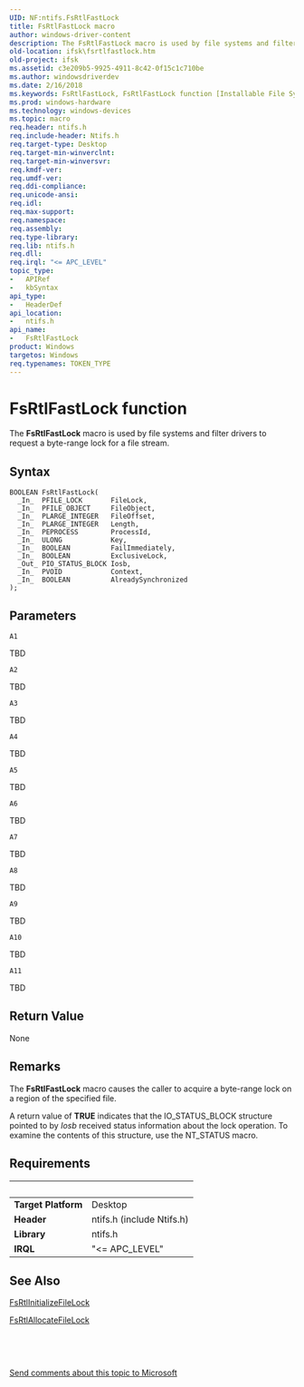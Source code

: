 ```yaml
---
UID: NF:ntifs.FsRtlFastLock
title: FsRtlFastLock macro
author: windows-driver-content
description: The FsRtlFastLock macro is used by file systems and filter drivers to request a byte-range lock for a file stream.
old-location: ifsk\fsrtlfastlock.htm
old-project: ifsk
ms.assetid: c3e209b5-9925-4911-8c42-0f15c1c710be
ms.author: windowsdriverdev
ms.date: 2/16/2018
ms.keywords: FsRtlFastLock, FsRtlFastLock function [Installable File System Drivers], fsrtlref_c60db87b-ac5a-4c60-83f2-7381e0156806.xml, ifsk.fsrtlfastlock, ntifs/FsRtlFastLock
ms.prod: windows-hardware
ms.technology: windows-devices
ms.topic: macro
req.header: ntifs.h
req.include-header: Ntifs.h
req.target-type: Desktop
req.target-min-winverclnt: 
req.target-min-winversvr: 
req.kmdf-ver: 
req.umdf-ver: 
req.ddi-compliance: 
req.unicode-ansi: 
req.idl: 
req.max-support: 
req.namespace: 
req.assembly: 
req.type-library: 
req.lib: ntifs.h
req.dll: 
req.irql: "<= APC_LEVEL"
topic_type:
-	APIRef
-	kbSyntax
api_type:
-	HeaderDef
api_location:
-	ntifs.h
api_name:
-	FsRtlFastLock
product: Windows
targetos: Windows
req.typenames: TOKEN_TYPE
---
```



# FsRtlFastLock function
The <b>FsRtlFastLock</b> macro is used by file systems and filter drivers to request a byte-range lock for a file stream.

## Syntax

````
BOOLEAN FsRtlFastLock(
  _In_  PFILE_LOCK       FileLock,
  _In_  PFILE_OBJECT     FileObject,
  _In_  PLARGE_INTEGER   FileOffset,
  _In_  PLARGE_INTEGER   Length,
  _In_  PEPROCESS        ProcessId,
  _In_  ULONG            Key,
  _In_  BOOLEAN          FailImmediately,
  _In_  BOOLEAN          ExclusiveLock,
  _Out_ PIO_STATUS_BLOCK Iosb,
  _In_  PVOID            Context,
  _In_  BOOLEAN          AlreadySynchronized
);
````

## Parameters

`A1`

TBD

`A2`

TBD

`A3`

TBD

`A4`

TBD

`A5`

TBD

`A6`

TBD

`A7`

TBD

`A8`

TBD

`A9`

TBD

`A10`

TBD

`A11`

TBD


## Return Value

None

## Remarks

The <b>FsRtlFastLock</b> macro causes the caller to acquire a byte-range lock on a region of the specified file.

A return value of <b>TRUE</b> indicates that the IO_STATUS_BLOCK structure pointed to by <i>Iosb</i> received status information about the lock operation. To examine the contents of this structure, use the NT_STATUS macro.

## Requirements
| &nbsp; | &nbsp; |
| ---- |:---- |
| **Target Platform** | Desktop |
| **Header** | ntifs.h (include Ntifs.h) |
| **Library** | ntifs.h |
| **IRQL** | "<= APC_LEVEL" |

## See Also

<a href="..\ntifs\nf-ntifs-_fsrtl_advanced_fcb_header-fsrtlinitializefilelock~r2.md">FsRtlInitializeFileLock</a>



<a href="..\ntifs\nf-ntifs-_fsrtl_advanced_fcb_header-fsrtlallocatefilelock~r1.md">FsRtlAllocateFileLock</a>



 

 

<a href="mailto:wsddocfb@microsoft.com?subject=Documentation%20feedback [ifsk\ifsk]:%20FsRtlFastLock function%20 RELEASE:%20(2/16/2018)&amp;body=%0A%0APRIVACY STATEMENT%0A%0AWe use your feedback to improve the documentation. We don't use your email address for any other purpose, and we'll remove your email address from our system after the issue that you're reporting is fixed. While we're working to fix this issue, we might send you an email message to ask for more info. Later, we might also send you an email message to let you know that we've addressed your feedback.%0A%0AFor more info about Microsoft's privacy policy, see http://privacy.microsoft.com/en-us/default.aspx." title="Send comments about this topic to Microsoft">Send comments about this topic to Microsoft</a>